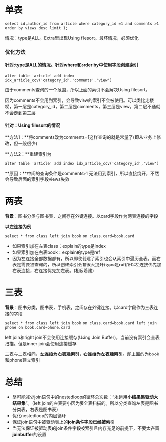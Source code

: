 # 单表

```mysql
select id,author_id from article where category_id =1 and comments >1 order by views desc limit 1;
```

情况：type是ALL。Extra里出现Using filesort。最坏情况，必须优化

### 优化方法

#### 针对:type是ALL的情况。针对where和order by中使用字段创建索引

```
alter table 'article' add index idx_article_ccv('category_id','comments','view')
```

由于comments查询的一个范围，所以上面的索引不会解决Using filesort。

因为comments不会用到索引，会导致view的索引不会被使用。可以类比走楼梯，第一层是category_id，第二层是comments，第三层是view。第二层不通就不会走到第三层

#### 针对：Using filesort的情况

**方法1：**将comments改为comments=1这样查询的就是常量了(即从业务上修改，但一般很少)

**方法2：**重建索引为

```
alter table 'article' add index idx_article_ccv('category_id','view')
```

**原因：**中间的查询条件是comments>1 无法用到索引，所以直接绕开，不然会导致后面的索引字段views失效



# 两表

**背景**：图书分类与图书表，之间存在外键连接。以card字段作为两表连接的字段

**以左连接为例**

```mysql
select * from class left join book on class.card=book.card
```

- 如果索引加在左表class：explain的type是index
- 如果索引加在右表book：explain的type是ref
- 因为左连接全部数据都有，所以即使创建了索引也会从索引中遍历全表。而右表是需要被查询的，所以创建索引会有很大提升(type是ref)所以左连接优先加右表连接，右连接优先加左表。(相反着建)



# 三表

**背景**：图书分类，图书表，手机表，之间存在外键连接。以card字段作为三表连接的字段

```mysql
select * from class left join book on class.card=book.card left join phone on book.card=phone.card
```

left join和right join不会使用连接缓存(Using Join Buffer)，当前没有索引会全表扫描。但是inner join会使用连接缓存

三表与二表相同，**左连接为右表建索引**，**右连接为左表建索引**。即上面的为book和phone建立索引



# 总结

- 尽可能减少join语句中的nestedloop的循环总次数：“永远用**小结果集驱动大结果集**”。（left join的左表要小因为要全表扫描的。所以分类查询左表是图书分类表，右表是图书表）
- 优化nestedloop的内层循环
- 保证join语句中被驱动表上的**join条件字段已经被索引**
- 当无法保证被驱动表的join条件字段被索引且内存充足的前提下，不要太吝啬**joinbuffer**的设置





